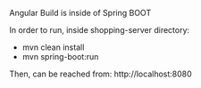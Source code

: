 Angular Build is inside of Spring BOOT


In order to run, inside shopping-server directory: 
- mvn clean install
- mvn spring-boot:run

Then, can be reached from: http://localhost:8080
